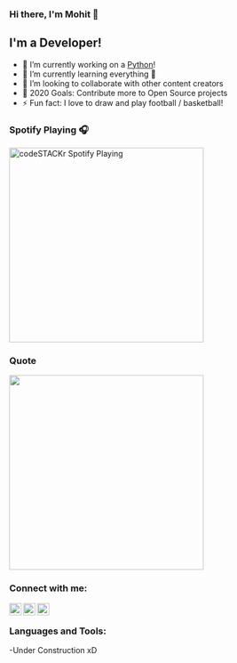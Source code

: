 ### Hi there, I'm Mohit  👋

## I'm a Developer!

- 🔭 I’m currently working on a [Python][website]!
- 🌱 I’m currently learning everything 🤣
- 👯 I’m looking to collaborate with other content creators
- 🥅 2020 Goals: Contribute more to Open Source projects
- ⚡ Fun fact: I love to draw and play football / basketball!

### Spotify Playing 🎧
[<img src="https://now-playing-codestackr.vercel.app/api/spotify-playing" alt="codeSTACKr Spotify Playing" width="350" />](https://open.spotify.com/user/swyqyimdc12jajde4vpwd2x1b)

### Quote
<img src="https://www.pictorem.com/collection/900_Artistic-Paradigms_Stay%20Focused%20Stay%20Humble.jpg"  height="" width="350" />

### Connect with me:


[<img align="left" alt="codeSTACKr | LinkedIn" width="22px" src="https://cdn.jsdelivr.net/npm/simple-icons@v3/icons/linkedin.svg" />][linkedin]
[<img align="left" alt="codeSTACKr | Instagram" width="22px" src="https://cdn.jsdelivr.net/npm/simple-icons@v3/icons/instagram.svg" />][instagram]
[<img align="left" width="22px" src="https://cdn.onlinewebfonts.com/svg/img_435938.png" />][Gmail]


<br />

### Languages and Tools:

-Under Construction xD


[website]: https://www.coursera.org/learn/interactive-python-1/home/welcome
[instagram]: https://www.instagram.com/moh_it4/
[linkedin]: https://www.linkedin.com/in/mohit-yadav-9a4745199/
[webdevplaylist]: https://www.youtube.com/playlist?list=PLkwxH9e_vrAJ0WbEsFA9W3I1W-g_BTsbt
[Gmail]: https://mail.google.com/mail/u/04mohit97@gmail.com
